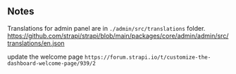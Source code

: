 ## Notes

Translations for admin panel are in `./admin/src/translations` folder. https://github.com/strapi/strapi/blob/main/packages/core/admin/admin/src/translations/en.json

update the welcome page `https://forum.strapi.io/t/customize-the-dashboard-welcome-page/939/2`